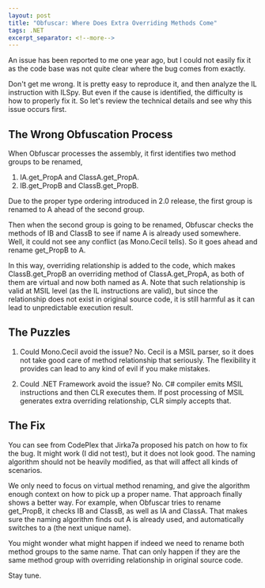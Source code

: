 ```yaml
---
layout: post
title: "Obfuscar: Where Does Extra Overriding Methods Come"
tags: .NET
excerpt_separator: <!--more-->
---
```

An issue has been reported to me one year ago, but I could not easily fix it as the code base was not quite clear where the bug comes from exactly.

Don't get me wrong. It is pretty easy to reproduce it, and then analyze the IL instruction with ILSpy. But even if the cause is identified, the difficulty is how to properly fix it. So let's review the technical details and see why this issue occurs first.
<!--more-->

## The Wrong Obfuscation Process

When Obfuscar processes the assembly, it first identifies two method groups to be renamed,

1. IA.get_PropA and ClassA.get_PropA.
1. IB.get_PropB and ClassB.get_PropB.

Due to the proper type ordering introduced in 2.0 release, the first group is renamed to A ahead of the second group.

Then when the second group is going to be renamed, Obfuscar checks the methods of IB and ClassB to see if name A is already used somewhere. Well, it could not see any conflict (as Mono.Cecil tells). So it goes ahead and rename get_PropB to A.

In this way, overriding relationship is added to the code, which makes ClassB.get_PropB an overriding method of ClassA.get_PropA, as both of them are virtual and now both named as A. Note that such relationship is valid at MSIL level (as the IL instructions are valid), but since the relationship does not exist in original source code, it is still harmful as it can lead to unpredictable execution result.

## The Puzzles

1. Could Mono.Cecil avoid the issue? No. Cecil is a MSIL parser, so it does not take good care of method relationship that seriously. The flexibility it provides can lead to any kind of evil if you make mistakes.

1. Could .NET Framework avoid the issue? No. C# compiler emits MSIL instructions and then CLR executes them. If post processing of MSIL generates extra overriding relationship, CLR simply accepts that.

## The Fix

You can see from CodePlex that Jirka7a proposed his patch on how to fix the bug. It might work (I did not test), but it does not look good. The naming algorithm should not be heavily modified, as that will affect all kinds of scenarios.

We only need to focus on virtual method renaming, and give the algorithm enough context on how to pick up a proper name. That approach finally shows a better way. For example, when Obfuscar tries to rename get_PropB, it checks IB and ClassB, as well as IA and ClassA. That makes sure the naming algorithm finds out A is already used, and automatically switches to a (the next unique name).

You might wonder what might happen if indeed we need to rename both method groups to the same name. That can only happen if they are the same method group with overriding relationship in original source code.

Stay tune.
